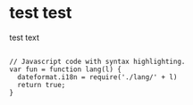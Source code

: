 <h1>test test</h1>
<p>test text</p>
<pre class="hljs highlight language-js"><code>
// Javascript code with syntax highlighting.
var fun = function lang(l) {
  dateformat.i18n = require('./lang/' + l)
  return true;
}</code></pre>


<div id="included"></div>
<script>
elmnt = document.getElementById("included");
xhttp = new XMLHttpRequest();
xhttp.onreadystatechange = function() {
  if (this.readyState == 4) {
    if (this.status == 200) {elmnt.innerHTML = this.responseText;}
    if (this.status == 404) {elmnt.innerHTML = "Page not found.";}
    }
}
xhttp.open("GET",'include.html', true);
xhttp.send();
</script>
